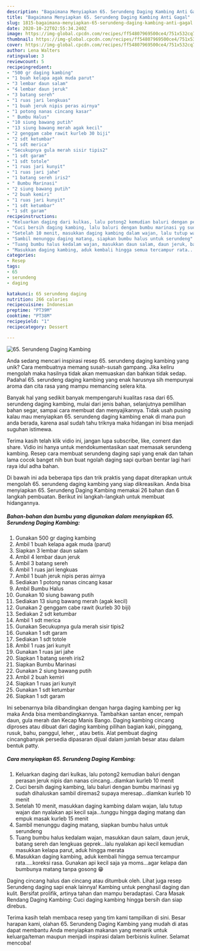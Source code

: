 ```yaml
---
description: "Bagaimana Menyiapkan 65. Serundeng Daging Kambing Anti Gagal"
title: "Bagaimana Menyiapkan 65. Serundeng Daging Kambing Anti Gagal"
slug: 1815-bagaimana-menyiapkan-65-serundeng-daging-kambing-anti-gagal
date: 2020-10-22T02:55:34.240Z
image: https://img-global.cpcdn.com/recipes/ff54807969500ce4/751x532cq70/65-serundeng-daging-kambing-foto-resep-utama.jpg
thumbnail: https://img-global.cpcdn.com/recipes/ff54807969500ce4/751x532cq70/65-serundeng-daging-kambing-foto-resep-utama.jpg
cover: https://img-global.cpcdn.com/recipes/ff54807969500ce4/751x532cq70/65-serundeng-daging-kambing-foto-resep-utama.jpg
author: Lena Walters
ratingvalue: 3
reviewcount: 5
recipeingredient:
- "500 gr daging kambing"
- "1 buah kelapa agak muda parut"
- "3 lembar daun salam"
- "4 lembar daun jeruk"
- "3 batang sereh"
- "1 ruas jari lengkuas"
- "1 buah jeruk nipis peras airnya"
- "1 potong nanas cincang kasar"
- " Bumbu Halus"
- "10 siung bawang putih"
- "13 siung bawang merah agak kecil"
- "2 genggam cabe rawit kurleb 30 biji"
- "2 sdt ketumbar"
- "1 sdt merica"
- "Secukupnya gula merah sisir tipis2"
- "1 sdt garam"
- "1 sdt totole"
- "1 ruas jari kunyit"
- "1 ruas jari jahe"
- "1 batang sereh iris2"
- " Bumbu Marinasi"
- "2 siung bawang putih"
- "2 buah kemiri"
- "1 ruas jari kunyit"
- "1 sdt ketumbar"
- "1 sdt garam"
recipeinstructions:
- "Keluarkan daging dari kulkas, lalu potong2 kemudian baluri dengan perasan jeruk nipis dan nanas cincang...diamkan kurleb 10 menit"
- "Cuci bersih daging kambing, lalu baluri dengan bumbu marinasi yg sudah dihaluskan sambil diremas2 supaya meresap...diamkan kurleb 10 menit"
- "Setelah 10 menit, masukkan daging kambing dalam wajan, lalu tutup wajan dan nyalakan api kecil saja...tunggu hingga daging matang dan empuk masak kurleb 15 menit"
- "Sambil menunggu daging matang, siapkan bumbu halus untuk serundeng"
- "Tuang bumbu halus kedalam wajan, masukkan daun salam, daun jeruk, batang sereh dan lengkuas geprek...lalu nyalakan api kecil kemudian masukkan kelapa parut, aduk hingga merata"
- "Masukkan daging kambing, aduk kembali hingga semua tercampur rata.....koreksi rasa. Gunakan api kecil saja ya moms...agar kelapa dan bumbunya matang tanpa gosong 😁"
categories:
- Resep
tags:
- 65
- serundeng
- daging

katakunci: 65 serundeng daging 
nutrition: 266 calories
recipecuisine: Indonesian
preptime: "PT39M"
cooktime: "PT38M"
recipeyield: "1"
recipecategory: Dessert

---
```



![65. Serundeng Daging Kambing](https://img-global.cpcdn.com/recipes/ff54807969500ce4/751x532cq70/65-serundeng-daging-kambing-foto-resep-utama.jpg)

Anda sedang mencari inspirasi resep 65. serundeng daging kambing yang unik? Cara membuatnya memang susah-susah gampang. Jika keliru mengolah maka hasilnya tidak akan memuaskan dan bahkan tidak sedap. Padahal 65. serundeng daging kambing yang enak harusnya sih mempunyai aroma dan cita rasa yang mampu memancing selera kita.

Banyak hal yang sedikit banyak mempengaruhi kualitas rasa dari 65. serundeng daging kambing, mulai dari jenis bahan, selanjutnya pemilihan bahan segar, sampai cara membuat dan menyajikannya. Tidak usah pusing kalau mau menyiapkan 65. serundeng daging kambing enak di mana pun anda berada, karena asal sudah tahu triknya maka hidangan ini bisa menjadi suguhan istimewa.

Terima kasih telah klik vidio ini, jangan lupa subscribe, like, coment dan share. Vidio ini hanya untuk mendokumentasikan saat memasak serundeng kambing. Resep cara membuat serundeng daging sapi yang enak dan tahan lama cocok banget nih bun buat ngolah daging sapi qurban bentar lagi hari raya idul adha bahan.


Di bawah ini ada beberapa tips dan trik praktis yang dapat diterapkan untuk mengolah 65. serundeng daging kambing yang siap dikreasikan. Anda bisa menyiapkan 65. Serundeng Daging Kambing memakai 26 bahan dan 6 langkah pembuatan. Berikut ini langkah-langkah untuk membuat hidangannya.

<!--inarticleads1-->

##### Bahan-bahan dan bumbu yang digunakan dalam menyiapkan 65. Serundeng Daging Kambing:

1. Gunakan 500 gr daging kambing
1. Ambil 1 buah kelapa agak muda (parut)
1. Siapkan 3 lembar daun salam
1. Ambil 4 lembar daun jeruk
1. Ambil 3 batang sereh
1. Ambil 1 ruas jari lengkuas
1. Ambil 1 buah jeruk nipis peras airnya
1. Sediakan 1 potong nanas cincang kasar
1. Ambil  Bumbu Halus
1. Gunakan 10 siung bawang putih
1. Sediakan 13 siung bawang merah (agak kecil)
1. Gunakan 2 genggam cabe rawit (kurleb 30 biji)
1. Sediakan 2 sdt ketumbar
1. Ambil 1 sdt merica
1. Gunakan Secukupnya gula merah sisir tipis2
1. Gunakan 1 sdt garam
1. Sediakan 1 sdt totole
1. Ambil 1 ruas jari kunyit
1. Gunakan 1 ruas jari jahe
1. Siapkan 1 batang sereh iris2
1. Siapkan  Bumbu Marinasi
1. Gunakan 2 siung bawang putih
1. Ambil 2 buah kemiri
1. Siapkan 1 ruas jari kunyit
1. Gunakan 1 sdt ketumbar
1. Siapkan 1 sdt garam


Ini sebenarnya bila dibandingkan dengan harga daging kambing per kg maka Anda bisa membandingkannya. Tambahkan santan encer, rempah daun, gula merah dan Kecap Manis Bango. Daging kambing cincang diproses atau dibuat dari daging kambing pilihan bagian kaki, pinggang, rusuk, bahu, panggul, leher, , atau betis. Alat pembuat daging cincangbanyak persedia dipasaran dijual dalam jumlah besar atau dalam bentuk patty. 

<!--inarticleads2-->

##### Cara menyiapkan 65. Serundeng Daging Kambing:

1. Keluarkan daging dari kulkas, lalu potong2 kemudian baluri dengan perasan jeruk nipis dan nanas cincang...diamkan kurleb 10 menit
1. Cuci bersih daging kambing, lalu baluri dengan bumbu marinasi yg sudah dihaluskan sambil diremas2 supaya meresap...diamkan kurleb 10 menit
1. Setelah 10 menit, masukkan daging kambing dalam wajan, lalu tutup wajan dan nyalakan api kecil saja...tunggu hingga daging matang dan empuk masak kurleb 15 menit
1. Sambil menunggu daging matang, siapkan bumbu halus untuk serundeng
1. Tuang bumbu halus kedalam wajan, masukkan daun salam, daun jeruk, batang sereh dan lengkuas geprek...lalu nyalakan api kecil kemudian masukkan kelapa parut, aduk hingga merata
1. Masukkan daging kambing, aduk kembali hingga semua tercampur rata.....koreksi rasa. Gunakan api kecil saja ya moms...agar kelapa dan bumbunya matang tanpa gosong 😁


Daging cincang halus dan cincang atau ditumbuk oleh. Lihat juga resep Serundeng daging sapi enak lainnya! Kambing untuk penghasil daging dan kulit. Bersifat prolifik, artinya tahan dan mampu beradaptasi. Cara Masak Rendang Daging Kambing: Cuci daging kambing hingga bersih dan siap direbus. 

Terima kasih telah membaca resep yang tim kami tampilkan di sini. Besar harapan kami, olahan 65. Serundeng Daging Kambing yang mudah di atas dapat membantu Anda menyiapkan makanan yang menarik untuk keluarga/teman maupun menjadi inspirasi dalam berbisnis kuliner. Selamat mencoba!
